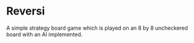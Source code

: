 # Reversi
A simple strategy board game which is played on an 8 by 8 uncheckered board with an AI implemented.
